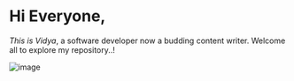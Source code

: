 # Hi Everyone,
  *This is Vidya*, a software developer now a budding content writer.
    Welcome all to explore my repository..!
    
  
  ![image](https://user-images.githubusercontent.com/120077108/206373752-8fbceadd-777f-4119-85ca-e5b1f87a400c.png)

    
